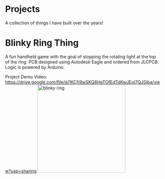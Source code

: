 # Projects
A collection of things I have built over the years!

# Blinky Ring Thing
A fun handheld game with the goal of stopping the rotating light at the top of the ring. PCB designed using Autodesk Eagle and ordered from JLCPCB. Logic is powered by Arduino.

Project Demo Video: https://drive.google.com/file/d/1KCfj9wSKQ6HeTOfEdTdKwJEoI7QJSjba/view?usp=sharing
<img width="284" alt="blinky ring" src="https://user-images.githubusercontent.com/53913125/178170458-9f61d548-390b-426e-92a7-8513885b45a0.PNG">
